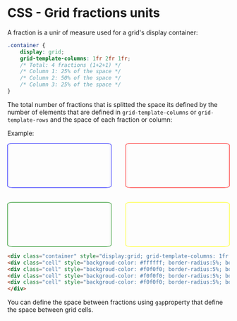
# CSS - Grid fractions  units

A fraction is a unir of measure used for a grid's display container: 

```css
.container {
    display: grid;
    grid-template-columns: 1fr 2fr 1fr;
    /* Total: 4 fractions (1+2+1) */
    /* Column 1: 25% of the space */
    /* Column 2: 50% of the space */
    /* Column 3: 25% of the space */
}
```

The total number of fractions that is splitted the space its defined by the number of elements that are defined in `grid-template-columns` or `grid-template-rows` and the space of each fraction or column: 

Example: 

<div class="container" style="display:grid; grid-template-columns: 1fr 1fr;  grid-template-rows: 1fr 1fr;gap: 2rem;">
<div class="cell" style="backgroud-color: #ffffff; border-radius:5%; border: 1px solid blue; height: 100px;"></div>
<div class="cell" style="backgroud-color: #f0f0f0; border-radius:5%; border: 1px solid red; height: 100px;"></div>
<div class="cell" style="backgroud-color: #f0f0f0; border-radius:5%; border: 1px solid green; height: 100px;"></div>
<div class="cell" style="backgroud-color: #f0f0f0; border-radius:5%; border: 1px solid yellow; height: 100px;"></div>
</div>

```html
<div class="container" style="display:grid; grid-template-columns: 1fr 1fr;  grid-template-rows: 1fr 1fr;gap: 2rem;">
<div class="cell" style="backgroud-color: #ffffff; border-radius:5%; border: 1px solid blue; height: 100px;"></div>
<div class="cell" style="backgroud-color: #f0f0f0; border-radius:5%; border: 1px solid red; height: 100px;"></div>
<div class="cell" style="backgroud-color: #f0f0f0; border-radius:5%; border: 1px solid green; height: 100px;"></div>
<div class="cell" style="backgroud-color: #f0f0f0; border-radius:5%; border: 1px solid yellow; height: 100px;"></div>
</div>
```


You can define the space between fractions using `gap`property that define the space between grid cells. 